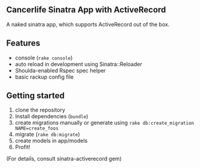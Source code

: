 Cancerlife Sinatra App with ActiveRecord
---
A naked sinatra app, which supports ActiveRecord out of the box.

## Features

- console (`rake console`)
- auto reload in development using Sinatra::Reloader
- Shoulda-enabled Rspec spec helper
- basic rackup config file

## Getting started

1. clone the repository
2. Install dependencies (`bundle`)
3. create migrations manually or generate using `rake db:create_migration NAME=create_foos`
4. migrate (`rake db:migrate`)
5. create models in app/models
6. Profit!

(For details, consult sinatra-activerecord gem)
